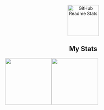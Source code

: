 <p align="center">
  <img width="100px" src="https://res.cloudinary.com/anuraghazra/image/upload/v1594908242/logo_ccswme.svg" align="center" alt="GitHub Readme Stats" />
  <h2 align="center">My Stats</h2>
</p>

<p align="center">
  <a href="https://github.com/CheoneunSin">
    <img height="150em" src="https://github-readme-stats.vercel.app/api?username=CheoneunSin&theme=dark&show_icons=true" style="float : left ;"/>
    <img height="150em" src="https://github-readme-stats-eight-theta.vercel.app/api/top-langs/?username=CheoneunSin&layout=compact&langs_count=8&theme=dark" style="float : left ;"/>
  </a>
